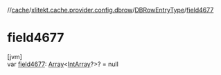 //[cache](../../../index.md)/[xlitekt.cache.provider.config.dbrow](../index.md)/[DBRowEntryType](index.md)/[field4677](field4677.md)

# field4677

[jvm]\
var [field4677](field4677.md): [Array](https://kotlinlang.org/api/latest/jvm/stdlib/kotlin/-array/index.html)&lt;[IntArray](https://kotlinlang.org/api/latest/jvm/stdlib/kotlin/-int-array/index.html)?&gt;? = null
